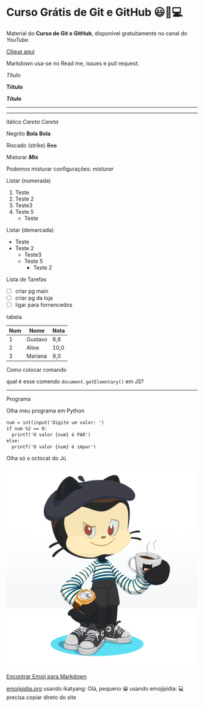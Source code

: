 # Curso Grátis de Git e GitHub 😃🥰💻

Material do **Curso de Git e GitHub**, disponível gratuitamente no canal do *YouTube*.


[Clique aqui](https://www.youtube.com/watch?v=xEKo29OWILE&list=PLHz_AreHm4dm7ZULPAmadvNhH6vk9oNZA)


Markdown usa-se no Read me, issues e pull request.



*Título*

**Tiítulo**

***Título***

---

***

itálico
_Careta_
*Careta*

Negrito
__Bola__
**Bola**

Riscado (strike)
~~Boa~~

Misturar
_**Mix**_




Podemos misturar configurações:
_*misturar*_

Listar (numerada)
1. Teste
0. Teste 2
  1. Teste3
  1. Teste 5
      * Teste 
      
Listar (demarcada) 
* Teste
* Teste 2
  * Teste3
  * Teste 5
      * Teste 2
      
      
Lista de Tarefas

- [ ] criar pg main
- [ ] criar pg da loja
- [ ] ligar para fornencedos

tabela

Num | Nome | Nota
---|---|---
1|Gustavo|8,6
2|Aline|10,0
3|Mariana|9,0

Como colocar comando 

qual é esse comendo `document.getElemntary()` em JS?

****

Programa

Olha meu programa em Python

````
num = int(input('Digite um valor: ')
if num %2 == 0:
  printf('O valor {num} é PAR')
else:
  printf('O valor {num} é impar')

````
Olha só o octocat do Jú

![fotinho](https://github.com/robertacristinaabreu01/git-github/blob/master/juju.PNG)

[Encontrar Emoji para Markdown](https://github.com/ikatyang/emoji-cheat-sheet)

[emojipidia.org](https://emojipedia.org/)
usando ikatyang: Olá, pequeno :grinning:
usando emojipidia: 💻 precisa copiar direto do site 
